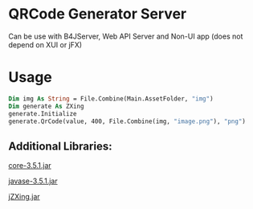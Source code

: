 # QRCode Generator Server

Can be use with B4JServer, Web API Server and Non-UI app (does not depend on XUI or jFX)

# Usage
```vb
Dim img As String = File.Combine(Main.AssetFolder, "img")
Dim generate As ZXing
generate.Initialize
generate.QrCode(value, 400, File.Combine(img, "image.png"), "png")
```

## Additional Libraries:
[core-3.5.1.jar](https://repo1.maven.org/maven2/com/google/zxing/core/3.5.1/core-3.5.1.jar)

[javase-3.5.1.jar](https://repo1.maven.org/maven2/com/google/zxing/javase/3.5.1/javase-3.5.1.jar)

[jZXing.jar](https://www.b4x.com/android/forum/attachments/jzxing-zip.139610/)
